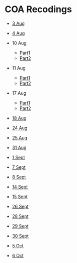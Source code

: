 # COA Recodings 

- [3 Aug](https://web.microsoftstream.com/video/ba3a908f-741f-4fd1-bef3-1d37305ac6ea)

- [4 Aug](https://web.microsoftstream.com/video/266e4e69-b3a7-4c32-85c2-bf6ba838f864)

- 10 Aug
  - [Part1](https://web.microsoftstream.com/video/bacdd043-9efe-4176-9baf-75086516ee54)
  - [Part2](https://web.microsoftstream.com/video/7ad520b0-99cf-492f-8a0b-bbae890ecd35)

- 11 Aug
  - [Part1](https://web.microsoftstream.com/video/d6cbfbb5-85f6-4706-9c54-458320a04d8e)
  - [Part2](https://web.microsoftstream.com/video/d4a39726-41e1-44e4-affd-09792c33fe87)
  
- 17 Aug
  - [Part1](https://web.microsoftstream.com/video/29923abc-8cec-4d78-adc4-db1945e7e084)
  - [Part2](https://web.microsoftstream.com/video/c4b6cf99-cccd-401c-816c-938589b1aac1)

- [18 Aug](https://web.microsoftstream.com/video/cd19e421-8cf0-45ed-821c-197deac2ac75)

- [24 Aug](https://web.microsoftstream.com/video/1e175596-a783-42a4-936c-ebe2c733ffff)

- [25 Aug](https://web.microsoftstream.com/video/2fedc9fc-3a54-42a4-aef8-87cae1c530c1)

- [31 Aug](https://web.microsoftstream.com/video/5925f740-e696-4964-9a55-08300db1a812)

- [1 Sept](https://web.microsoftstream.com/video/5925f740-e696-4964-9a55-08300db1a812)

- [7 Sept](https://web.microsoftstream.com/video/508af867-2195-499f-96e3-51a9c4443f7a)

- [8 Sept](https://web.microsoftstream.com/video/b75d4ac3-fd76-46b1-a1f4-ac87cf45555a)

- [14 Sept](https://web.microsoftstream.com/video/f871bba6-4e8a-4258-a7ea-6c7f33d859a6)

- [15 Sept](https://web.microsoftstream.com/video/af67f764-a13a-47fb-9256-c9bc0692cfcd)

- [26 Sept](https://web.microsoftstream.com/video/1533355c-df8f-46d9-978d-cd2b5c33dcd7)

- [28 Sept](https://web.microsoftstream.com/video/0e8ed8f5-f36c-46f1-92d9-28e6262f4f46)

- [29 Sept](https://web.microsoftstream.com/video/62ec6abe-8aea-4686-b935-156c608caf5c)

- [30 Sept](https://web.microsoftstream.com/video/e4e2ef53-b1e0-4bcf-b770-f295b06ba63c)

- [5 Oct](https://web.microsoftstream.com/video/ca82c3f2-84e7-4e71-a731-644f3105ec9b)

- [6 Oct](https://web.microsoftstream.com/video/3e4ed976-56da-4805-b301-ba7ef6fb652b)